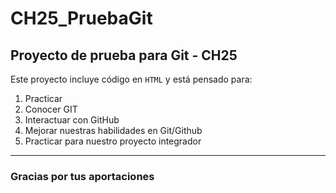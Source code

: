 # CH25_PruebaGit
## Proyecto de prueba para Git - CH25

Este proyecto incluye código en `HTML` y está pensado para:
1. Practicar
2. Conocer GIT
3. Interactuar con GitHub
4. Mejorar nuestras habilidades en Git/Github
5. Practicar para nuestro proyecto integrador
---

### Gracias por tus aportaciones

